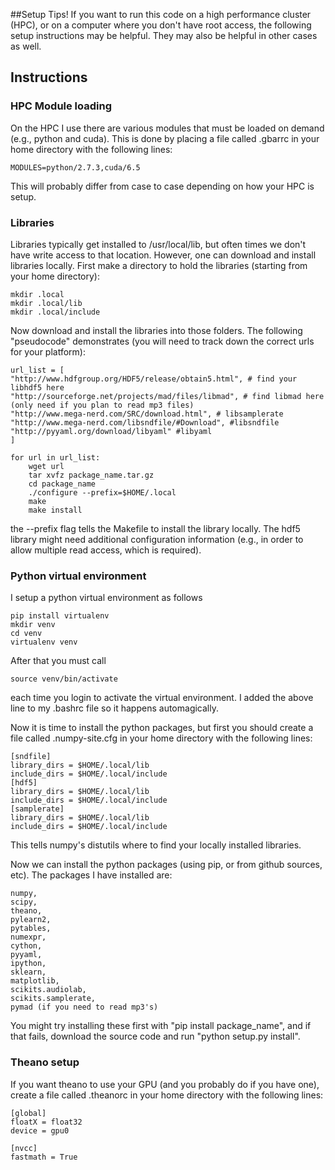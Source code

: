 ##Setup Tips!
If you want to run this code on a high performance cluster (HPC), or on a computer where you don't have root access, the following setup instructions may be helpful. They may also be helpful in other cases as well.

## Instructions

### HPC Module loading
On the HPC I use there are various modules that must be loaded on demand (e.g., python and cuda). This is done by placing a file called .gbarrc in your home directory with the following lines:
```
MODULES=python/2.7.3,cuda/6.5
```
This will probably differ from case to case depending on how your HPC is setup.

### Libraries
Libraries typically get installed to /usr/local/lib, but often times we don't have write access to that location. However, one can download and install libraries locally. First make a directory to hold the libraries (starting from your home directory):
```
mkdir .local
mkdir .local/lib
mkdir .local/include
```
Now download and install the libraries into those folders. The following "pseudocode" demonstrates (you will need to track down the correct urls for your platform):
```
url_list = [
"http://www.hdfgroup.org/HDF5/release/obtain5.html", # find your libhdf5 here
"http://sourceforge.net/projects/mad/files/libmad", # find libmad here (only need if you plan to read mp3 files)
"http://www.mega-nerd.com/SRC/download.html", # libsamplerate
"http://www.mega-nerd.com/libsndfile/#Download", #libsndfile
"http://pyyaml.org/download/libyaml" #libyaml
]

for url in url_list:
	wget url
	tar xvfz package_name.tar.gz
	cd package_name
	./configure --prefix=$HOME/.local
	make
	make install
```
the --prefix flag tells the Makefile to install the library locally. The hdf5 library might need additional configuration information (e.g., in order to allow multiple read access, which is required).


### Python virtual environment
I setup a python virtual environment as follows

```
pip install virtualenv
mkdir venv
cd venv
virtualenv venv
```

After that you must call 
```
source venv/bin/activate
```
each time you login to activate the virtual environment. I added the above line to my .bashrc file so it happens automagically.


Now it is time to install the python packages, but first you should create a file called .numpy-site.cfg in your home directory with the following lines:
```
[sndfile]
library_dirs = $HOME/.local/lib
include_dirs = $HOME/.local/include
[hdf5]
library_dirs = $HOME/.local/lib
include_dirs = $HOME/.local/include
[samplerate]
library_dirs = $HOME/.local/lib
include_dirs = $HOME/.local/include
```
This tells numpy's distutils where to find your locally installed libraries.

Now we can install the python packages (using pip, or from github sources, etc). The packages I have installed are:
```
numpy, 
scipy, 
theano, 
pylearn2, 
pytables, 
numexpr, 
cython, 
pyyaml, 
ipython, 
sklearn, 
matplotlib, 
scikits.audiolab, 
scikits.samplerate, 
pymad (if you need to read mp3's) 
```
You might try installing these first with "pip install package_name", and if that fails, download the source code and run "python setup.py install". 

### Theano setup
If you want theano to use your GPU (and you probably do if you have one), create a file called .theanorc in your home directory with the following lines:
```
[global]
floatX = float32
device = gpu0

[nvcc]
fastmath = True
```